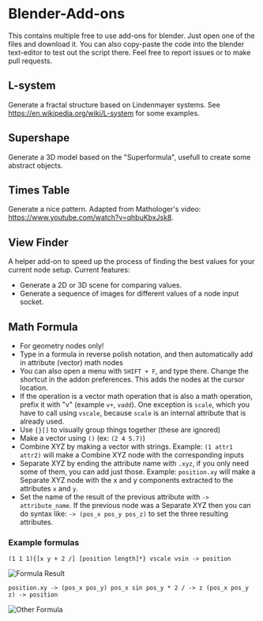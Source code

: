 # Blender-Add-ons
This contains multiple free to use add-ons for blender.
Just open one of the files and download it.
You can also copy-paste the code into the blender text-editor to test out the script there.
Feel free to report issues or to make pull requests.

## L-system
Generate a fractal structure based on Lindenmayer systems. See https://en.wikipedia.org/wiki/L-system for some examples.

## Supershape
Generate a 3D model based on the "Superformula", usefull to create some abstract objects.

## Times Table
Generate a nice pattern. Adapted from Mathologer's video: https://www.youtube.com/watch?v=qhbuKbxJsk8.

## View Finder
A helper add-on to speed up the process of finding the best values for your current node setup.
Current features:
- Generate a 2D or 3D scene for comparing values.
- Generate a sequence of images for different values of a node input socket.

## Math Formula
- For geometry nodes only!
- Type in a formula in reverse polish notation, and then automatically add in attribute (vector) math nodes
- You can also open a menu with `SHIFT + F`, and type there. Change the shortcut in the addon preferences. This adds the nodes at the cursor location.
- If the operation is a vector math operation that is also a math operation, prefix it with "v" (example `v+`, `vadd`). One exception is `scale`, which you have to call using `vscale`, because `scale` is an internal attribute that is already used.
- Use `{}[]` to visually group things together (these are ignored)
- Make a vector using `()` (ex: `(2 4 5.7)`)
- Combine XYZ by making a vector with strings. Example: `(1 attr1 attr2)` will make a Combine XYZ node with the corresponding inputs
- Separate XYZ by ending the attribute name with `.xyz`, if you only need some of them, you can add just those. Example: `position.xy` will make a Separate XYZ node with the x and y components extracted to the attributes `x` and `y`.
- Set the name of the result of the previous attribute with `-> attribute_name`. If the previous node was a Separate XYZ then you can do syntax like: `-> (pos_x pos_y pos_z)` to set the three resulting attributes.
### Example formulas
```(1 1 1){[x y + 2 /] [position length]*} vscale vsin -> position```

![Formula Result](images/math_formula.png)

```position.xy -> (pos_x pos_y) pos_x sin pos_y * 2 / -> z (pos_x pos_y z) -> position```

![Other Formula](images/math_formula2.png)



